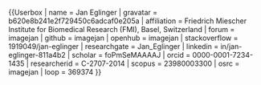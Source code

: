{{Userbox
| name = Jan Eglinger
| gravatar = b620e8b241e2f729450c6adcaf0e205a
| affiliation = Friedrich Miescher Institute for Biomedical Research (FMI), Basel, Switzerland
| forum = imagejan
| github = imagejan
| openhub = imagejan
| stackoverflow = 1919049/jan-eglinger
| researchgate = Jan_Eglinger
| linkedin = in/jan-eglinger-811a4b2
| scholar = foPmSeMAAAAJ
| orcid = 0000-0001-7234-1435
| researcherid = C-2707-2014
| scopus = 23980003300
| osrc = imagejan
| loop = 369374
}}
